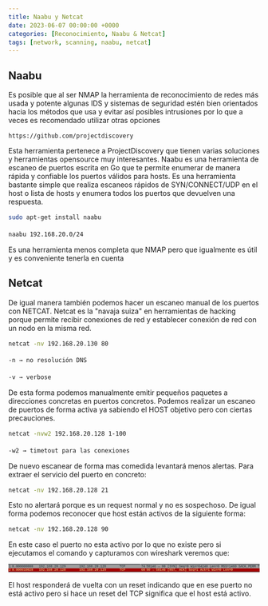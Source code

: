 ```yaml
---
title: Naabu y Netcat
date: 2023-06-07 00:00:00 +0000
categories: [Reconocimiento, Naabu & Netcat]
tags: [network, scanning, naabu, netcat]
---
```


## Naabu

Es posible que al ser NMAP la herramienta de reconocimiento de redes más usada y potente algunas IDS y sistemas de seguridad estén bien orientados hacia los métodos que usa y evitar así posibles intrusiones por lo que a veces es recomendado utilizar otras opciones

```
https://github.com/projectdiscovery
```

Esta herramienta pertenece a ProjectDiscovery que tienen varias soluciones y herramientas opensource muy interesantes. Naabu es una herramienta de escaneo de puertos escrita en Go que te permite enumerar de manera rápida y confiable los puertos válidos para hosts. Es una herramienta bastante simple que realiza escaneos rápidos de SYN/CONNECT/UDP en el host o lista de hosts y enumera todos los puertos que devuelven una respuesta.

```bash
sudo apt-get install naabu

naabu 192.168.20.0/24
```

Es una herramienta menos completa que NMAP pero que igualmente es útil y es conveniente tenerla en cuenta

## Netcat

De igual manera también podemos hacer un escaneo manual de los puertos con NETCAT. Netcat es la "navaja suiza" en herramientas de hacking porque permite recibir conexiones de red y establecer conexión de red con un nodo en la misma red.

```bash
netcat -nv 192.168.20.130 80 

-n → no resolución DNS 

-v → verbose 
```

De esta forma podemos manualmente emitir pequeños paquetes a direcciones concretas en puertos concretos. Podemos realizar un escaneo de puertos de forma activa ya sabiendo el HOST objetivo pero con ciertas precauciones.

```bash
netcat -nvw2 192.168.20.128 1-100

-w2 → timetout para las conexiones 
```

De nuevo escanear de forma mas comedida levantará menos alertas. Para extraer el servicio del puerto en concreto:

```bash
netcat -nv 192.168.20.128 21
```

Esto no alertará porque es un request normal y no es sospechoso. De igual forma podemos reconocer que host están activos de la siguiente forma:

```bash
netcat -nv 192.168.20.128 90
```

En este caso el puerto no esta activo por lo que no existe pero si ejecutamos el comando y capturamos con wireshark veremos que:

![Wireshark Capture](/assets/img/posts/reconocimiento/20241127_211647_4-3.png)

El host responderá de vuelta con un reset indicando que en ese puerto no está activo pero si hace un reset del TCP significa que el host está activo.